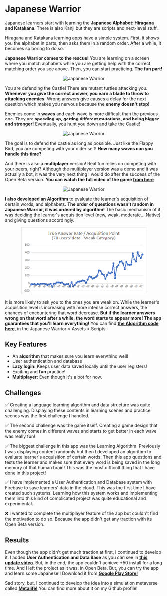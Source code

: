 # Japanese Warrior
Japanese learners start with learning the **Japanese Alphabet: Hiragana and Katakana**. There is also Kanji but they are scripts and next-level stuff.

Hiragana and Katakana learning apps have a simple system. First, it shows you the alphabet in parts, then asks them in a random order. After a while, it becomes so boring to do so.

**Japanese Warrior comes to the rescue!** You are learning on a screen where you match alphabets while you are getting help with the correct matching order you see above. Then, you can start practicing. **The fun part!**
<p align="center">
<img src="https://github.com/Language-Update/.github/blob/main/profile/Images/JW_Learning.gif" alt="Japanese Warrior" width="200"/>

You are defending the Castle! There are mutant turtles attacking you. **Whenever you give the correct answer, you earn a blade to throw to attacking enemies.** Wrong answers give causes a delay for the next question which makes you nervous because the **enemy doesn't stop!**

Enemies come in **waves** and each wave is more difficult than the previous one. They are **speeding up, getting different mutations, and being bigger and stronger!** Eventually, you hunt you down and take the Castle!
<p align="center">
<img src="https://github.com/Language-Update/.github/blob/main/profile/Images/JW_Practice.gif" alt="Japanese Warrior" width="200"/>

The goal is to defend the castle as long as possible. Just like the Flappy Bird, you are competing with your older self! **How many waves can you handle this time?**

And there is also a **multiplayer** version! Real fun relies on competing with your peers, right? Although the multiplayer version was a demo and it was actually a bot, it was the very next thing I would do after the success of the Open Beta version. **You can watch the full video of the game [from here](https://youtu.be/lBS6TOwJl0w)**
<p align="center">
<img src="https://github.com/Language-Update/.github/blob/main/profile/Images/JW_Multi.gif" alt="Japanese Warrior" width="200"/>

**I also developed an Algorithm** to evaluate the learner's acquisition of certain words, and alphabets. **The order of questions wasn't random in Japanese Warrior, it was ordered by algorithm!** The basic mechanism of it was deciding the learner's acquisition level (new, weak, moderate....Native) and giving questions accordingly. 
<p align="center">
<img src="https://github.com/Language-Update/.github/blob/main/profile/Images/JW_Sim.png" alt="Japanese Warrior" width="400"/>

It is more likely to ask you to the ones you are weak on. While the learner's acquisition level is increasing with more intense correct answers, the chances of encountering that word decrease. **But if the learner answers wrong on that word after a while, the word starts to appear more! The app guarantees that you'll learn everything!** You can find **[ the Algorithm code here](https://github.com/Language-Update/Japanese-Warrior/blob/patch-in-work/Japanese%20Warrior/Assets/Scripts/Algorithm.cs)**, in the Japanese Warrior > Assets > Scripts.

## Key Features
- An **algorithm** that makes sure you learn everything well!
- User authentication and database
- **Lazy login:** Keeps user data saved locally until the user registers!
- Exciting and **fun** practice!
- **Multiplayer:** Even though it's a bot for now.

## Challenges
✅ Creating a language learning algorithm and data structure was quite challenging. Displaying these contents in learning scenes and practice scenes was the first challenge I handled.

✅ The second challenge was the game itself. Creating a game design that the enemy comes in different waves and starts to get better in each wave was really fun!

✅ The biggest challenge in this app was the Learning Algorithm. Previously I was displaying content randomly but then I developed an algorithm to evaluate learner's acquisition of certain words. Then this app questions and tests the learner and makes sure that every word is being saved in the long memory of that human brain! This was the most difficult thing that I have done in this project!

✅ I have implemented a User Authentication and Database system with Firebase to save learners' data in the cloud. This was the first time I have created such systems. Learning how this system works and implementing them into this kind of complicated project was quite educational and experimental.

❌ I wanted to complete the multiplayer feature of the app but couldn't find the motivation to do so. Because the app didn't get any traction with its Open Beta version.

## Results
Even though the app didn't get much traction at first, I continued to develop it. I added **User Authentication and Data Base** as you can see in **[this update video](https://www.youtube.com/watch?v=zDZ8_PH5P4M)**. But, in the end, the app couldn't achieve +50 install for a long time. And I left the project as it was, in Open Beta. But, you can try the app and learn some Japanese!! Download it from **[Google Play Store!](https://play.google.com/store/apps/details?id=com.MetalifeStudios.JapaneseWarrior)**

Sad story, but, I continued to develop the idea into a simulation metaverse called **[Metalife!](https://youtu.be/uS1atfC8YNk)** You can find more about it on my Github profile!
